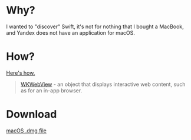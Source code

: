 # Why?
I wanted to "discover" Swift, it's not for nothing that I bought a MacBook, and Yandex does not have an application for macOS.

# How?
[Here's how.](./yandex-music-desktop/ViewController.swift)  
> [WKWebView](https://developer.apple.com/documentation/webkit/wkwebview) - an object that displays interactive web content, such as for an in-app browser.

# Download
[macOS .dmg file](https://github.com/code2319/yandex-music-desktop/releases/download/v0.0.1/yandex-music-desktop.dmg)
